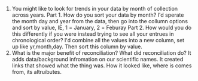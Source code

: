 1. You might like to look for trends in your data by month of collection across years.
	Part 1. How do you sort your data by month?
		I'd sperate the month day and year from the data, then go into the collumn options and sort by value, IE, 1 = January, 2 = Feburay
	Part 2. How would you do this differently if you were instead trying to see all your entrues in chronological order?
		I'd combine all the values into a new column, set up like yr,month,day. Then sort this column by value.
2. What is the major benefit of reconciliation? What did reconciliation do?
	It adds data/background infromation on our scientific names. It created links that showed what the thing was. How it looked like, where is comes from, its altruibutes.

